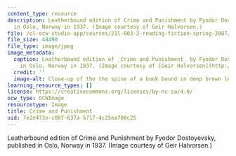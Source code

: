 ```yaml
---
content_type: resource
description: Leatherbound edition of Crime and Punishment by Fyodor Dostoyevsky, published
  in Oslo, Norway in 1937. (Image courtesy of Geir Halvorsen.)
file: /ol-ocw-studio-app/courses/21l-003-2-reading-fiction-spring-2007/7e2e473ec887637a57174c25ea700c25_21l-003-2s07.jpg
file_size: 48490
file_type: image/jpeg
image_metadata:
  caption: Leatherbound edition of _Crime and Punishment_ by Fyodor Dostoyevsky, published
    in Oslo, Norway in 1937. (Image courtesy of [Geir Halvorsen](http://www.flickr.com/photos/damiel/).)
  credit: ''
  image-alt: Close-up of the the spine of a book bound in deep brown leather.
learning_resource_types: []
license: https://creativecommons.org/licenses/by-nc-sa/4.0/
ocw_type: OCWImage
resourcetype: Image
title: Crime and Punishment
uid: 7e2e473e-c887-637a-5717-4c25ea700c25
---
```

Leatherbound edition of Crime and Punishment by Fyodor Dostoyevsky, published in Oslo, Norway in 1937. (Image courtesy of Geir Halvorsen.)